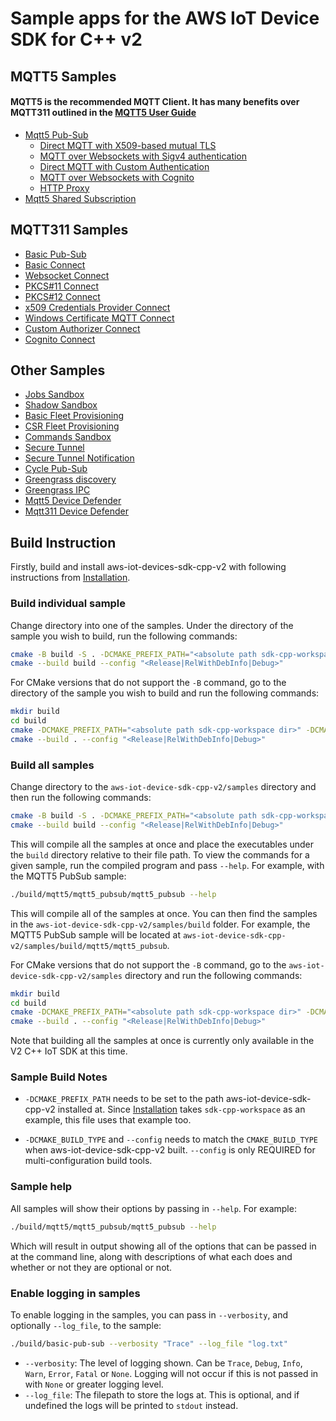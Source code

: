 # Sample apps for the AWS IoT Device SDK for C++ v2

## MQTT5 Samples
#### MQTT5 is the recommended MQTT Client. It has many benefits over MQTT311 outlined in the [MQTT5 User Guide](../documents/MQTT5_Userguide.md)
* [Mqtt5 Pub-Sub](./mqtt5/mqtt5_pubsub/README.md)
    + [Direct MQTT with X509-based mutual TLS](./mqtt5/mqtt5_pubsub/README.md#direct-mqtt-with-x509-based-mutual-tls)
    + [MQTT over Websockets with Sigv4 authentication](./mqtt5/mqtt5_pubsub/README.md#mqtt-over-websockets-with-sigv4-authentication)
    + [Direct MQTT with Custom Authentication](./mqtt5/mqtt5_pubsub/README.md#direct-mqtt-with-custom-authentication)
    + [MQTT over Websockets with Cognito](./mqtt5/mqtt5_pubsub/README.md#mqtt-over-websockets-with-cognito)
    + [HTTP Proxy](./mqtt5/mqtt5_pubsub/README.md#http-proxy)
* [Mqtt5 Shared Subscription](./mqtt5/mqtt5_shared_subscription/README.md)
## MQTT311 Samples
* [Basic Pub-Sub](./pub_sub/basic_pub_sub/README.md)
* [Basic Connect](./mqtt/basic_connect/README.md)
* [Websocket Connect](./mqtt/websocket_connect/README.md)
* [PKCS#11 Connect](./mqtt/pkcs11_connect/README.md)
* [PKCS#12 Connect](./mqtt/pkcs12_connect/README.md)
* [x509 Credentials Provider Connect](./mqtt/x509_credentials_provider_connect/README.md)
* [Windows Certificate MQTT Connect](./mqtt/windows_cert_connect/README.md)
* [Custom Authorizer Connect](./mqtt/custom_authorizer_connect/README.md)
* [Cognito Connect](./mqtt/cognito_connect/README.md)
## Other Samples
* [Jobs Sandbox](./jobs/jobs-sandbox/README.md)
* [Shadow Sandbox](./shadow/shadow-sandbox/README.md)
* [Basic Fleet Provisioning](./fleet_provisioning/provision-basic/README.md)
* [CSR Fleet Provisioning](./fleet_provisioning/provision-csr/README.md)
* [Commands Sandbox](./commands/commands-sandbox/README.md)
* [Secure Tunnel](./secure_tunneling/secure_tunnel/README.md)
* [Secure Tunnel Notification](./secure_tunneling/tunnel_notification/README.md)
* [Cycle Pub-Sub](./pub_sub/cycle_pub_sub/README.md)
* [Greengrass discovery](./greengrass/basic_discovery/README.md)
* [Greengrass IPC](./greengrass/ipc/README.md)
* [Mqtt5 Device Defender](./device_defender/mqtt5_basic_report/README.md)
* [Mqtt311 Device Defender](./device_defender/basic_report/README.md)

## Build Instruction

Firstly, build and install aws-iot-devices-sdk-cpp-v2 with following instructions from [Installation](../README.md#Installation).

### Build individual sample

Change directory into one of the samples. Under the directory of the sample you wish to build, run the following commands:

``` sh
cmake -B build -S . -DCMAKE_PREFIX_PATH="<absolute path sdk-cpp-workspace dir>" -DCMAKE_BUILD_TYPE="<Release|RelWithDebInfo|Debug>" .
cmake --build build --config "<Release|RelWithDebInfo|Debug>"
```

For CMake versions that do not support the `-B` command, go to the directory of the sample you wish to build and run the following commands:

``` sh
mkdir build
cd build
cmake -DCMAKE_PREFIX_PATH="<absolute path sdk-cpp-workspace dir>" -DCMAKE_BUILD_TYPE="<Release|RelWithDebInfo|Debug>" ..
cmake --build . --config "<Release|RelWithDebInfo|Debug>"
```

### Build all samples

Change directory to the `aws-iot-device-sdk-cpp-v2/samples` directory and then run the following commands:

```sh
cmake -B build -S . -DCMAKE_PREFIX_PATH="<absolute path sdk-cpp-workspace dir>" -DCMAKE_BUILD_TYPE="<Release|RelWithDebInfo|Debug>"
cmake --build build --config "<Release|RelWithDebInfo|Debug>"
```

This will compile all the samples at once and place the executables under the `build` directory relative to their file path. To view the commands for a given sample, run the compiled program and pass `--help`. For example, with the MQTT5 PubSub sample:

```sh
./build/mqtt5/mqtt5_pubsub/mqtt5_pubsub --help
```

This will compile all of the samples at once. You can then find the samples in the `aws-iot-device-sdk-cpp-v2/samples/build` folder. For example, the MQTT5 PubSub sample will be located at `aws-iot-device-sdk-cpp-v2/samples/build/mqtt5/mqtt5_pubsub`.

For CMake versions that do not support the `-B` command, go to the `aws-iot-device-sdk-cpp-v2/samples` directory and run the following commands:

``` sh
mkdir build
cd build
cmake -DCMAKE_PREFIX_PATH="<absolute path sdk-cpp-workspace dir>" -DCMAKE_BUILD_TYPE="<Release|RelWithDebInfo|Debug>" ..
cmake --build . --config "<Release|RelWithDebInfo|Debug>"
```

Note that building all the samples at once is currently only available in the V2 C++ IoT SDK at this time.

### Sample Build Notes

* `-DCMAKE_PREFIX_PATH` needs to be set to the path aws-iot-device-sdk-cpp-v2 installed at. Since [Installation](../README.md#Installation) takes `sdk-cpp-workspace` as an example, this file uses that example too.

* `-DCMAKE_BUILD_TYPE` and `--config` needs to match the `CMAKE_BUILD_TYPE` when aws-iot-device-sdk-cpp-v2 built. `--config` is only REQUIRED for multi-configuration build tools.

### Sample help

All samples will show their options by passing in `--help`. For example:

```sh
./build/mqtt5/mqtt5_pubsub/mqtt5_pubsub --help
```

Which will result in output showing all of the options that can be passed in at the command line, along with descriptions of what each does and whether or not they are optional or not.

### Enable logging in samples

To enable logging in the samples, you can pass in `--verbosity`, and optionally `--log_file`, to the sample:

```sh
./build/basic-pub-sub --verbosity "Trace" --log_file "log.txt"
```

* `--verbosity`: The level of logging shown. Can be `Trace`, `Debug`, `Info`, `Warn`, `Error`, `Fatal` or `None`. Logging will not occur if this is not passed in with `None` or greater logging level.
* `--log_file`: The filepath to store the logs at. This is optional, and if undefined the logs will be printed to `stdout` instead.
